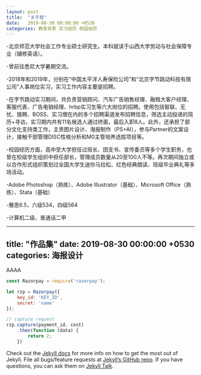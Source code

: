 ```yaml
---
layout: post
title:  "关于我"
date:   2019-08-30 00:00:00 +0530
categories: 教育背景 实习经历 校园经历
---
```

-北京师范大学社会工作专业硕士研究生。本科就读于山西大学劳动与社会保障专业（辅修英语）。

-曾前往悉尼大学暑期交流。
 
-2018年和2019年，分别在“中国太平洋人寿保险公司”和“北京字节跳动科技有限公司”人事岗位实习，实习工作内容主要是招聘。

-在字节跳动实习期间，共负责营销顾问、汽车广告销售经理、融租大客户经理、客服代表、广告电销经理、hrbp实习生等六大岗位的招聘。使用包括智联、无忧、猎聘、BOSS、实习僧在内的多个招聘渠道发布招聘信息，筛选主动投递的简历+寻访。实习期内共有11名候选人通过终面，最后入职8人。此外，还承担了部分文化支持类工作，主责图片设计、海报制作（PS+AI），参与Partner的文案设计，接触干部管理DISC性格分析和M0主管培养选拔项目等。
 
-校园经历方面，高中至大学担任过班长、团支书、宣传委员等多个学生职务，也曾在校级学生组织中担任部长，管理成员数量从20至100人不等。再次期间独立或以合作形式组织策划过全国大学生迷你马拉松、红色经典朗读、班级毕业典礼等多场活动。
 
-Adobe Photoshop（熟练）、Adobe Illustrator（基础）、Microsoft Office（熟练）、Stata（基础）

-雅思6.5，六级534，四级564

-计算机二级、普通话二甲

---
title:  "作品集"
date:   2019-08-30 00:00:00 +0530
categories: 海报设计
---
AAAA

```javascript
const Razorpay = require('razorpay');

let rzp = Razorpay({
	key_id: 'KEY_ID',
	secret: 'name'
});

// capture request
rzp.capture(payment_id, cost)
	.then(function (data) {
		return 2;
	})
```

Check out the [Jekyll docs][jekyll-docs] for more info on how to get the most out of Jekyll. File all bugs/feature requests at [Jekyll’s GitHub repo][jekyll-gh]. If you have questions, you can ask them on [Jekyll Talk][jekyll-talk].

[jekyll-docs]: https://jekyllrb.com/docs/home
[jekyll-gh]:   https://github.com/jekyll/jekyll
[jekyll-talk]: https://talk.jekyllrb.com/
